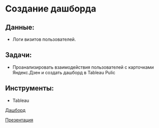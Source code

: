 # Создание дашборда
## Данные:
- Логи визитов пользователей.

## Задачи:
- Проанализировать взаимодействия пользователей с карточками Яндекс.Дзен и создать дашборд в Tableau Pulic

## Инструменты:
- Tableau

[Дашборд](https://public.tableau.com/views/dash_visits_16911613474160/Dashboard1?:language=en-US&:display_count=n&:origin=viz_share_link)

[Презентация](https://drive.google.com/file/d/1tHPtBO0zdfwrIlylMeLI-N-c_chRHcJJ/view?usp=sharing)
